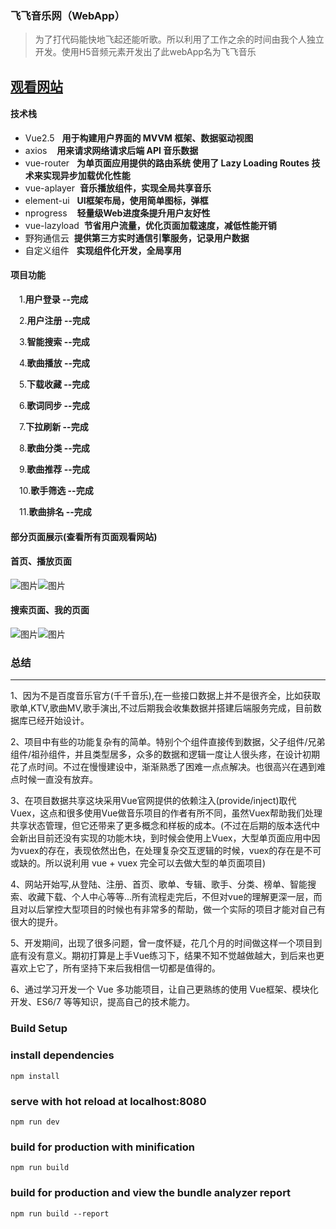 ### 飞飞音乐网（WebApp）

> 为了打代码能快地飞起还能听歌。所以利用了工作之余的时间由我个人独立开发。使用H5音频元素开发出了此webApp名为飞飞音乐

[观看网站](http://feifei.ink)
---

#### 技术栈
* Vue2.5&nbsp;&nbsp;&nbsp;**用于构建用户界面的 MVVM 框架、数据驱动视图**
* axios&nbsp;&nbsp;&nbsp;&nbsp;**用来请求网络请求后端 API 音乐数据**
* vue-router&nbsp;&nbsp;&nbsp;**为单页面应用提供的路由系统 使用了 Lazy Loading Routes 技术来实现异步加载优化性能**
* vue-aplayer&nbsp;&nbsp;**音乐播放组件，实现全局共享音乐**
* element-ui&nbsp;&nbsp;&nbsp;**UI框架布局，使用简单图标，弹框**
* nprogress&nbsp;&nbsp;&nbsp; **轻量级Web进度条提升用户友好性**
* vue-lazyload&nbsp;&nbsp;**节省用户流量，优化页面加载速度，减低性能开销**
* 野狗通信云&nbsp;&nbsp;**提供第三方实时通信引擎服务，记录用户数据**
* 自定义组件&nbsp;&nbsp;&nbsp;**实现组件化开发，全局享用**
#### 项目功能
&ensp;&ensp;1.**用户登录 --完成**

&ensp;&ensp;2.**用户注册 --完成**

&ensp;&ensp;3.**智能搜索 --完成**

&ensp;&ensp;4.**歌曲播放 --完成**

&ensp;&ensp;5.**下载收藏 --完成**

&ensp;&ensp;6.**歌词同步 --完成**

&ensp;&ensp;7.**下拉刷新 --完成**

&ensp;&ensp;8.**歌曲分类 --完成**

&ensp;&ensp;9.**歌曲推荐 --完成**

&ensp;&ensp;10.**歌手筛选 --完成**

&ensp;&ensp;11.**歌曲排名 --完成**

#### **部分页面展示(查看所有页面观看网站)**
#### **首页、播放页面**

![图片](http://thyrsi.com/t6/675/1551432964x2890174040.png)![图片](http://thyrsi.com/t6/675/1551433035x2890174040.png)

#### **搜索页面、我的页面**
![图片](https://img-blog.csdnimg.cn/2019031419164298.png?x-oss-process=image/watermark,type_ZmFuZ3poZW5naGVpdGk,shadow_10,text_aHR0cHM6Ly9ibG9nLmNzZG4ubmV0L3FxXzQxMzg3ODgy,size_16,color_FFFFFF,t_70)![图片](https://img-blog.csdnimg.cn/20190314190949920.png?x-oss-process=image/watermark,type_ZmFuZ3poZW5naGVpdGk,shadow_10,text_aHR0cHM6Ly9ibG9nLmNzZG4ubmV0L3FxXzQxMzg3ODgy,size_16,color_FFFFFF,t_70)

### 总结
---
1、因为不是百度音乐官方(千千音乐),在一些接口数据上并不是很齐全，比如获取歌单,KTV,歌曲MV,歌手演出,不过后期我会收集数据并搭建后端服务完成，目前数据库已经开始设计。

2、项目中有些的功能复杂有的简单。特别个个组件直接传到数据，父子组件/兄弟组件/祖孙组件，并且类型居多，众多的数据和逻辑一度让人很头疼，在设计初期花了点时间。不过在慢慢建设中，渐渐熟悉了困难一点点解决。也很高兴在遇到难点时候一直没有放弃。

3、在项目数据共享这块采用Vue官网提供的依赖注入(provide/inject)取代Vuex，这点和很多使用Vue做音乐项目的作者有所不同，虽然Vuex帮助我们处理共享状态管理，但它还带来了更多概念和样板的成本。(不过在后期的版本迭代中会新出目前还没有实现的功能木块，到时候会使用上Vuex，大型单页面应用中因为vuex的存在，表现依然出色，在处理复杂交互逻辑的时候，vuex的存在是不可或缺的。所以说利用 vue + vuex 完全可以去做大型的单页面项目)

4、网站开始写,从登陆、注册、首页、歌单、专辑、歌手、分类、榜单、智能搜索、收藏下载、个人中心等等...所有流程走完后，不但对vue的理解更深一层，而且对以后掌控大型项目的时候也有非常多的帮助，做一个实际的项目才能对自己有很大的提升。

5、开发期间，出现了很多问题，曾一度怀疑，花几个月的时间做这样一个项目到底有没有意义。期初打算是上手Vue练习下，结果不知不觉越做越大，到后来也更喜欢上它了，所有坚持下来后我相信一切都是值得的。

6、通过学习开发一个 Vue 多功能项目，让自己更熟练的使用 Vue框架、模块化开发、ES6/7 等等知识，提高自己的技术能力。

### Build Setup

### install dependencies
```
npm install
```


### serve with hot reload at localhost:8080
```
npm run dev
```

### build for production with minification
```
npm run build
```

### build for production and view the bundle analyzer report
```
npm run build --report
```
